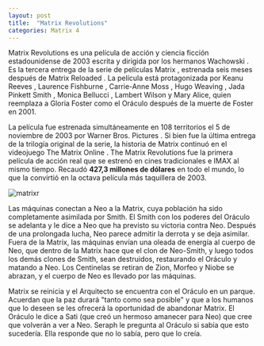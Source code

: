 ```yaml
---
layout: post
title:  "Matrix Revolutions"
categories: Matrix 4
---
```


Matrix Revolutions es una película de acción y ciencia ficción estadounidense de 2003 escrita y dirigida por los hermanos Wachowski . Es la tercera entrega de la serie de películas Matrix , estrenada seis meses después de Matrix Reloaded . La película está protagonizada por Keanu Reeves , Laurence Fishburne , Carrie-Anne Moss , Hugo Weaving , Jada Pinkett Smith , Monica Bellucci , Lambert Wilson y Mary Alice, quien reemplaza a Gloria Foster como el Oráculo después de la muerte de Foster en 2001.

La película fue estrenada simultáneamente en 108 territorios el 5 de noviembre de 2003 por Warner Bros. Pictures . Si bien fue la última entrega de la trilogía original de la serie, la historia de Matrix continuó en el videojuego The Matrix Online . The Matrix Revolutions fue la primera película de acción real que se estrenó en cines tradicionales e IMAX al mismo tiempo. Recaudó **427,3 millones de dólares** en todo el mundo, lo que la convirtió en la octava película más taquillera de 2003.


![matrixr](https://upload.wikimedia.org/wikipedia/en/3/34/Matrix_revolutions_ver7.jpg)

Las máquinas conectan a Neo a la Matrix, cuya población ha sido completamente asimilada por Smith. El Smith con los poderes del Oráculo se adelanta y le dice a Neo que ha previsto su victoria contra Neo. Después de una prolongada lucha, Neo parece admitir la derrota y se deja asimilar. Fuera de la Matrix, las máquinas envían una oleada de energía al cuerpo de Neo, que dentro de la Matrix hace que el clon de Neo-Smith, y luego todos los demás clones de Smith, sean destruidos, restaurando el Oráculo y matando a Neo. Los Centinelas se retiran de Zion, Morfeo y Niobe se abrazan, y el cuerpo de Neo es llevado por las máquinas.

Matrix se reinicia y el Arquitecto se encuentra con el Oráculo en un parque. Acuerdan que la paz durará "tanto como sea posible" y que a los humanos que lo deseen se les ofrecerá la oportunidad de abandonar Matrix. El Oráculo le dice a Sati (que creó un hermoso amanecer para Neo) que cree que volverán a ver a Neo. Seraph le pregunta al Oráculo si sabía que esto sucedería. Ella responde que no lo sabía, pero que lo creía.